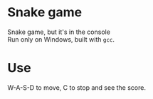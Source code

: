 # Snake game

Snake game, but it's in the console <br>
Run only on Windows, built with `gcc`. <br>

# Use

W-A-S-D to move, C to stop and see the score.<br>

